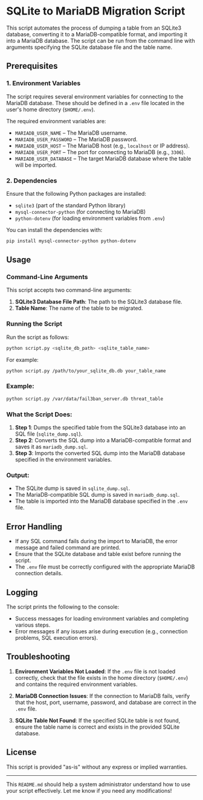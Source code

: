 
# SQLite to MariaDB Migration Script

This script automates the process of dumping a table from an SQLite3 database, converting it to a MariaDB-compatible format, and importing it into a MariaDB database. The script can be run from the command line with arguments specifying the SQLite database file and the table name.

## Prerequisites

### 1. Environment Variables
The script requires several environment variables for connecting to the MariaDB database. These should be defined in a `.env` file located in the user's home directory (`$HOME/.env`).

The required environment variables are:

- `MARIADB_USER_NAME` – The MariaDB username.
- `MARIADB_USER_PASSWORD` – The MariaDB password.
- `MARIADB_USER_HOST` – The MariaDB host (e.g., `localhost` or IP address).
- `MARIADB_USER_PORT` – The port for connecting to MariaDB (e.g., `3306`).
- `MARIADB_USER_DATABASE` – The target MariaDB database where the table will be imported.

### 2. Dependencies

Ensure that the following Python packages are installed:

- `sqlite3` (part of the standard Python library)
- `mysql-connector-python` (for connecting to MariaDB)
- `python-dotenv` (for loading environment variables from `.env`)

You can install the dependencies with:

```bash
pip install mysql-connector-python python-dotenv
```

## Usage

### Command-Line Arguments

This script accepts two command-line arguments:

1. **SQLite3 Database File Path**: The path to the SQLite3 database file.
2. **Table Name**: The name of the table to be migrated.

### Running the Script

Run the script as follows:

```bash
python script.py <sqlite_db_path> <sqlite_table_name>
```

For example:

```bash
python script.py /path/to/your_sqlite_db.db your_table_name
```

### Example:

```bash
python script.py /var/data/fail3ban_server.db threat_table
```

### What the Script Does:

1. **Step 1**: Dumps the specified table from the SQLite3 database into an SQL file (`sqlite_dump.sql`).
2. **Step 2**: Converts the SQL dump into a MariaDB-compatible format and saves it as `mariadb_dump.sql`.
3. **Step 3**: Imports the converted SQL dump into the MariaDB database specified in the environment variables.

### Output:

- The SQLite dump is saved in `sqlite_dump.sql`.
- The MariaDB-compatible SQL dump is saved in `mariadb_dump.sql`.
- The table is imported into the MariaDB database specified in the `.env` file.

## Error Handling

- If any SQL command fails during the import to MariaDB, the error message and failed command are printed.
- Ensure that the SQLite database and table exist before running the script.
- The `.env` file must be correctly configured with the appropriate MariaDB connection details.

## Logging

The script prints the following to the console:

- Success messages for loading environment variables and completing various steps.
- Error messages if any issues arise during execution (e.g., connection problems, SQL execution errors).

## Troubleshooting

1. **Environment Variables Not Loaded**: 
   If the `.env` file is not loaded correctly, check that the file exists in the home directory (`$HOME/.env`) and contains the required environment variables.

2. **MariaDB Connection Issues**: 
   If the connection to MariaDB fails, verify that the host, port, username, password, and database are correct in the `.env` file.

3. **SQLite Table Not Found**: 
   If the specified SQLite table is not found, ensure the table name is correct and exists in the provided SQLite database.

## License

This script is provided "as-is" without any express or implied warranties.

---

This `README.md` should help a system administrator understand how to use your script effectively. Let me know if you need any modifications!
